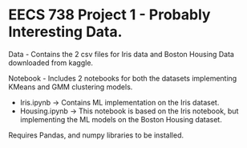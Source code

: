 # EECS 738 Project 1 - Probably Interesting Data.

Data - Contains the 2 csv files for Iris data and Boston Housing Data downloaded from kaggle.

Notebook - Includes 2 notebooks for both the datasets implementing KMeans and GMM clustering models.
  * Iris.ipynb -> Contains ML implementation on the Iris dataset.
  * Housing.ipynb -> This notebook is based on the Iris notebook, but implementing the ML models on the Boston Housing dataset.

Requires Pandas, and numpy libraries to be installed.
